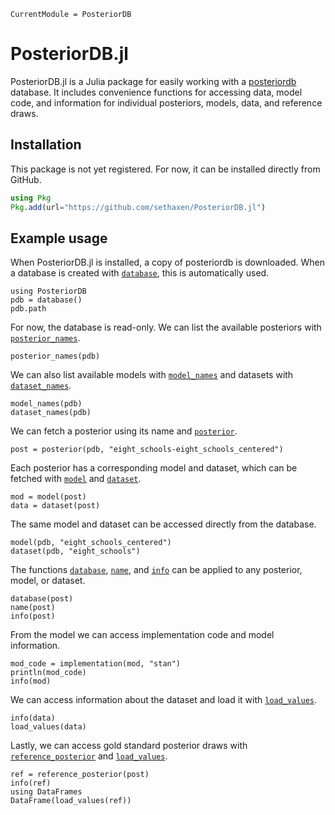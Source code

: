 ```@meta
CurrentModule = PosteriorDB
```

# PosteriorDB.jl

PosteriorDB.jl is a Julia package for easily working with a [posteriordb](https://github.com/stan-dev/posteriordb) database.
It includes convenience functions for accessing data, model code, and information for individual posteriors, models, data, and reference draws.

## Installation

This package is not yet registered.
For now, it can be installed directly from GitHub.

```julia
using Pkg
Pkg.add(url="https://github.com/sethaxen/PosteriorDB.jl")
```

## Example usage

When PosteriorDB.jl is installed, a copy of posteriordb is downloaded.
When a database is created with [`database`](@ref), this is automatically used.

```@repl usage
using PosteriorDB
pdb = database()
pdb.path
```

For now, the database is read-only.
We can list the available posteriors with [`posterior_names`](@ref).

```@repl usage
posterior_names(pdb)
```

We can also list available models with [`model_names`](@ref) and datasets with [`dataset_names`](@ref).

```@repl usage
model_names(pdb)
dataset_names(pdb)
```

We can fetch a posterior using its name and [`posterior`](@ref).

```@repl usage
post = posterior(pdb, "eight_schools-eight_schools_centered")
```

Each posterior has a corresponding model and dataset, which can be fetched with [`model`](@ref) and [`dataset`](@ref).

```@repl usage
mod = model(post)
data = dataset(post)
```

The same model and dataset can be accessed directly from the database.

```@repl usage
model(pdb, "eight_schools_centered")
dataset(pdb, "eight_schools")
```

The functions [`database`](@ref), [`name`](@ref), and [`info`](@ref) can be applied to any posterior, model, or dataset.

```@repl usage
database(post)
name(post)
info(post)
```

From the model we can access implementation code and model information.

```@repl usage
mod_code = implementation(mod, "stan")
println(mod_code)
info(mod)
```

We can access information about the dataset and load it with [`load_values`](@ref).

```@repl usage
info(data)
load_values(data)
```

Lastly, we can access gold standard posterior draws with [`reference_posterior`](@ref) and [`load_values`](@ref).

```@repl usage
ref = reference_posterior(post)
info(ref)
using DataFrames
DataFrame(load_values(ref))
```
